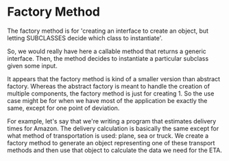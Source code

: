# Factory Method

The factory method is for 'creating an interface to create an object, but letting SUBCLASSES decide which class to instantiate'.

So, we would really have here a callable method that returns a generic interface. Then, the method decides to instantiate a particular subclass given some input.

It appears that the factory method is kind of a smaller version than abstract factory. Whereas the abstract factory is meant to handle the creation of multiple components, the factory method is just for creating 1. So the use case might be for when we have most of the application be exactly the same, except for one point of deviation.

For example, let's say that we're writing a program that estimates delivery times for Amazon. The delivery calculation is basically the same except for what method of transportation is used: plane, sea or truck. We create a factory method to generate an object representing one of these transport methods and then use that object to calculate the data we need for the ETA.

